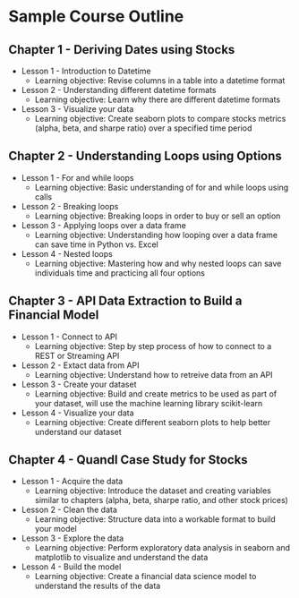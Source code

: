 # Sample Course Outline


## Chapter 1 - Deriving Dates using Stocks
* Lesson 1 - Introduction to Datetime
	* Learning objective: Revise columns in a table into a datetime format
* Lesson 2 - Understanding different datetime formats
	* Learning objective: Learn why there are different datetime formats
* Lesson 3 - Visualize your data
	* Learning objective: Create seaborn plots to compare stocks metrics (alpha, beta, and sharpe ratio) over a specified time period

	
## Chapter 2 - Understanding Loops using Options
* Lesson 1 - For and while loops
	* Learning objective: Basic understanding of for and while loops using calls
* Lesson 2 - Breaking loops
	* Learning objective: Breaking loops in order to buy or sell an option
* Lesson 3 - 	Applying loops over a data frame
	* Learning objective: Understanding how looping over a data frame can save time in Python vs. Excel
* Lesson 4 - Nested loops
	* Learning objective: Mastering how and why nested loops can save individuals time and practicing all four options

	
## Chapter 3 - API Data Extraction to Build a Financial Model
* Lesson 1 - Connect to API
	* Learning objective: Step by step process of how to connect to a REST or Streaming API
* Lesson 2 - Extact data from API
	* Learning objective: Understand how to retreive data from an API
* Lesson 3 - Create your dataset
	* Learning objective: Build and create metrics to be used as part of your dataset, will use the machine learning library scikit-learn
* Lesson 4 - Visualize your data
	* Learning objective: Create different seaborn plots to help better understand our dataset

	
## Chapter 4 - Quandl Case Study for Stocks
* Lesson 1 - Acquire the data
	* Learning objective: Introduce the dataset and creating variables similar to chapters (alpha, beta, sharpe ratio, and other stock prices)
* Lesson 2 - Clean the data
	* Learning objective: Structure data into a workable format to build your model
* Lesson 3 - Explore the data
	* Learning objective: Perform exploratory data analysis in seaborn and matplotlib to visualize and understand the data
* Lesson 4 - Build the model
	* Learning objective: Create a financial data science model to understand the results of the data